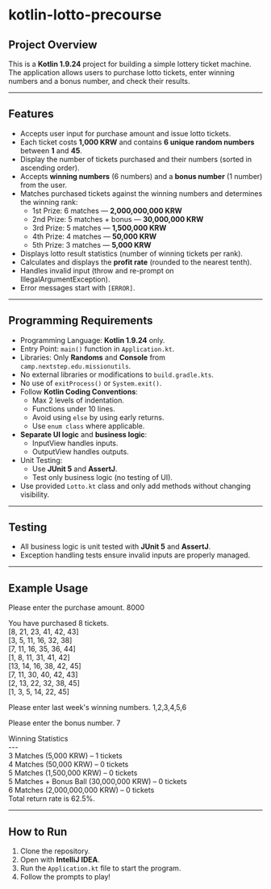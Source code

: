 # kotlin-lotto-precourse

## Project Overview

This is a **Kotlin 1.9.24** project for building a simple lottery ticket machine.  
The application allows users to purchase lotto tickets, enter winning numbers and a bonus number, and check their results.

---

## Features

- Accepts user input for purchase amount and issue lotto tickets.
- Each ticket costs **1,000 KRW** and contains **6 unique random numbers** between **1** and **45**.
- Display the number of tickets purchased and their numbers (sorted in ascending order).
- Accepts **winning numbers** (6 numbers) and a **bonus number** (1 number) from the user.
- Matches purchased tickets against the winning numbers and determines the winning rank:
    - 1st Prize: 6 matches — **2,000,000,000 KRW**
    - 2nd Prize: 5 matches + bonus — **30,000,000 KRW**
    - 3rd Prize: 5 matches — **1,500,000 KRW**
    - 4th Prize: 4 matches — **50,000 KRW**
    - 5th Prize: 3 matches — **5,000 KRW**
- Displays lotto result statistics (number of winning tickets per rank).
- Calculates and displays the **profit rate** (rounded to the nearest tenth).
- Handles invalid input (throw and re-prompt on IllegalArgumentException).
- Error messages start with `[ERROR]`.

---

## Programming Requirements

- Programming Language: **Kotlin 1.9.24** only.
- Entry Point: `main()` function in `Application.kt`.
- Libraries: Only **Randoms** and **Console** from `camp.nextstep.edu.missionutils`.
- No external libraries or modifications to `build.gradle.kts`.
- No use of `exitProcess()` or `System.exit()`.
- Follow **Kotlin Coding Conventions**:
    - Max 2 levels of indentation.
    - Functions under 10 lines.
    - Avoid using `else` by using early returns.
    - Use `enum class` where applicable.
- **Separate UI logic** and **business logic**:
    - InputView handles inputs.
    - OutputView handles outputs.
- Unit Testing:
    - Use **JUnit 5** and **AssertJ**.
    - Test only business logic (no testing of UI).
- Use provided `Lotto.kt` class and only add methods without changing visibility.

---

## Testing

- All business logic is unit tested with **JUnit 5** and **AssertJ**.
- Exception handling tests ensure invalid inputs are properly managed.

---

## Example Usage

Please enter the purchase amount.
8000

You have purchased 8 tickets. <br>
[8, 21, 23, 41, 42, 43] <br>
[3, 5, 11, 16, 32, 38] <br>
[7, 11, 16, 35, 36, 44] <br>
[1, 8, 11, 31, 41, 42] <br>
[13, 14, 16, 38, 42, 45] <br>
[7, 11, 30, 40, 42, 43] <br>
[2, 13, 22, 32, 38, 45] <br>
[1, 3, 5, 14, 22, 45] 

Please enter last week's winning numbers.
1,2,3,4,5,6

Please enter the bonus number.
7

Winning Statistics <br>
<span>---</span> <br>
3 Matches (5,000 KRW) – 1 tickets <br>
4 Matches (50,000 KRW) – 0 tickets <br>
5 Matches (1,500,000 KRW) – 0 tickets <br>
5 Matches + Bonus Ball (30,000,000 KRW) – 0 tickets <br>
6 Matches (2,000,000,000 KRW) – 0 tickets <br>
Total return rate is 62.5%. <br>

---

## How to Run

1. Clone the repository.
2. Open with **IntelliJ IDEA**.
3. Run the `Application.kt` file to start the program.
4. Follow the prompts to play!



